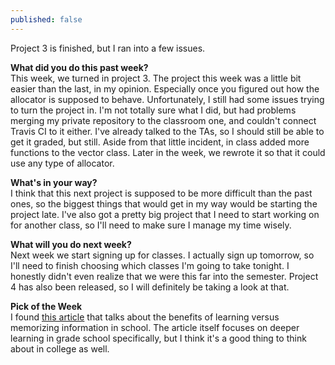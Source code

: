 ```yaml
---
published: false
---
```

Project 3 is finished, but I ran into a few issues.

**What did you do this past week?**  
This week, we turned in project 3. The project this week was a little bit easier than the last, in my opinion. Especially once you figured out how the allocator is supposed to behave. Unfortunately, I still had some issues trying to turn the project in. I'm not totally sure what I did, but had problems merging my private repository to the classroom one, and couldn't connect Travis CI to it either. I've already talked to the TAs, so I should still be able to get it graded, but still. Aside from that little incident, in class added more functions to the vector class. Later in the week, we rewrote it so that it could use any type of allocator.

**What's in your way?**  
I think that this next project is supposed to be more difficult than the past ones, so the biggest things that would get in my way would be starting the project late. I've also got a pretty big project that I need to start working on for another class, so I'll need to make sure I manage my time wisely.

**What will you do next week?**  
Next week we start signing up for classes. I actually sign up tomorrow, so I'll need to finish choosing which classes I'm going to take tonight. I honestly didn't even realize that we were this far into the semester. Project 4 has also been released, so I will definitely be taking a look at that.

**Pick of the Week**  
I found [this article](http://neatoday.org/2014/11/25/deeper-learning-moving-students-beyond-memorization-2/) that talks about the benefits of learning versus memorizing information in school. The article itself focuses on deeper learning in grade school specifically, but I think it's a good thing to think about in college as well.